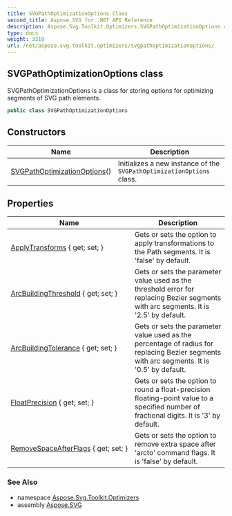 ```yaml
---
title: SVGPathOptimizationOptions Class
second_title: Aspose.SVG for .NET API Reference
description: Aspose.Svg.Toolkit.Optimizers.SVGPathOptimizationOptions class. SVGPathOptimizationOptions is a class for storing options for optimizing segments of SVG path elements
type: docs
weight: 3310
url: /net/aspose.svg.toolkit.optimizers/svgpathoptimizationoptions/
---
```

## SVGPathOptimizationOptions class

SVGPathOptimizationOptions is a class for storing options for optimizing segments of SVG path elements.

```csharp
public class SVGPathOptimizationOptions
```

## Constructors

| Name | Description |
| --- | --- |
| [SVGPathOptimizationOptions](svgpathoptimizationoptions/)() | Initializes a new instance of the `SVGPathOptimizationOptions` class. |

## Properties

| Name | Description |
| --- | --- |
| [ApplyTransforms](../../aspose.svg.toolkit.optimizers/svgpathoptimizationoptions/applytransforms/) { get; set; } | Gets or sets the option to apply transformations to the Path segments. It is 'false' by default. |
| [ArcBuildingThreshold](../../aspose.svg.toolkit.optimizers/svgpathoptimizationoptions/arcbuildingthreshold/) { get; set; } | Gets or sets the parameter value used as the threshold error for replacing Bezier segments with arc segments. It is '2.5' by default. |
| [ArcBuildingTolerance](../../aspose.svg.toolkit.optimizers/svgpathoptimizationoptions/arcbuildingtolerance/) { get; set; } | Gets or sets the parameter value used as the percentage of radius for replacing Bezier segments with arc segments. It is '0.5' by default. |
| [FloatPrecision](../../aspose.svg.toolkit.optimizers/svgpathoptimizationoptions/floatprecision/) { get; set; } | Gets or sets the option to round a float-precision floating-point value to a specified number of fractional digits. It is '3' by default. |
| [RemoveSpaceAfterFlags](../../aspose.svg.toolkit.optimizers/svgpathoptimizationoptions/removespaceafterflags/) { get; set; } | Gets or sets the option to remove extra space after 'arcto' command flags. It is 'false' by default. |

### See Also

* namespace [Aspose.Svg.Toolkit.Optimizers](../../aspose.svg.toolkit.optimizers/)
* assembly [Aspose.SVG](../../)
